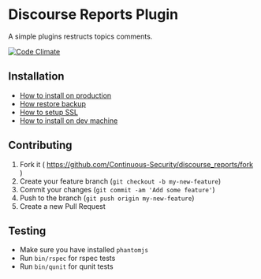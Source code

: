 # Discourse Reports Plugin

A simple plugins restructs topics comments.

[![Code Climate](https://codeclimate.com/github/Continuous-Security/discourse_reports/badges/gpa.svg)](https://codeclimate.com/github/Continuous-Security/discourse_reports)

## Installation

- [How to install on production](docs/INSTALL-docker.md)
- [How restore backup](docs/RESTORE-backup.md)
- [How to setup SSL](docs/CONFIGURE-ssl.md)
- [How to install on dev machine](docs/INSTALL-dev.md)

## Contributing

1. Fork it ( https://github.com/Continuous-Security/discourse_reports/fork )
2. Create your feature branch (`git checkout -b my-new-feature`)
3. Commit your changes (`git commit -am 'Add some feature'`)
4. Push to the branch (`git push origin my-new-feature`)
5. Create a new Pull Request

## Testing

- Make sure you have installed `phantomjs`
- Run `bin/rspec` for rspec tests
- Run `bin/qunit` for qunit tests
